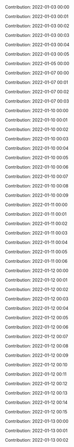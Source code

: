 Contribution: 2022-01-03 00:00

Contribution: 2022-01-03 00:01

Contribution: 2022-01-03 00:02

Contribution: 2022-01-03 00:03

Contribution: 2022-01-03 00:04

Contribution: 2022-01-03 00:05

Contribution: 2022-01-05 00:00

Contribution: 2022-01-07 00:00

Contribution: 2022-01-07 00:01

Contribution: 2022-01-07 00:02

Contribution: 2022-01-07 00:03

Contribution: 2022-01-10 00:00

Contribution: 2022-01-10 00:01

Contribution: 2022-01-10 00:02

Contribution: 2022-01-10 00:03

Contribution: 2022-01-10 00:04

Contribution: 2022-01-10 00:05

Contribution: 2022-01-10 00:06

Contribution: 2022-01-10 00:07

Contribution: 2022-01-10 00:08

Contribution: 2022-01-10 00:09

Contribution: 2022-01-11 00:00

Contribution: 2022-01-11 00:01

Contribution: 2022-01-11 00:02

Contribution: 2022-01-11 00:03

Contribution: 2022-01-11 00:04

Contribution: 2022-01-11 00:05

Contribution: 2022-01-11 00:06

Contribution: 2022-01-12 00:00

Contribution: 2022-01-12 00:01

Contribution: 2022-01-12 00:02

Contribution: 2022-01-12 00:03

Contribution: 2022-01-12 00:04

Contribution: 2022-01-12 00:05

Contribution: 2022-01-12 00:06

Contribution: 2022-01-12 00:07

Contribution: 2022-01-12 00:08

Contribution: 2022-01-12 00:09

Contribution: 2022-01-12 00:10

Contribution: 2022-01-12 00:11

Contribution: 2022-01-12 00:12

Contribution: 2022-01-12 00:13

Contribution: 2022-01-12 00:14

Contribution: 2022-01-12 00:15

Contribution: 2022-01-13 00:00

Contribution: 2022-01-13 00:01

Contribution: 2022-01-13 00:02

